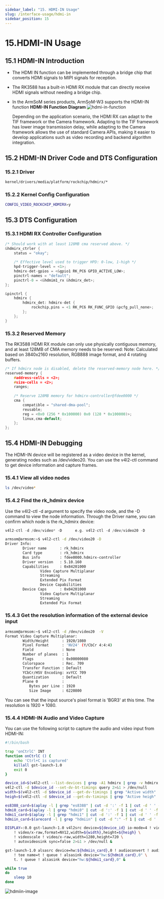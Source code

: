 ```yaml
---
sidebar_label: "15. HDMI-IN Usage"
slug: /interface-usage/hdmi-in
sidebar_position: 15
---
```


# 15.HDMI-IN Usage

## 15.1 HDMI-IN Introduction

- The HDMI IN function can be implemented through a bridge chip that converts HDMI signals to MIPI signals for reception.

- The RK3588  has a built-in HDMI RX module that can directly receive HDMI signals without needing a bridge chip.

- In the ArmSoM series products, ArmSoM-W3 supports the HDMI-IN function
  **HDMI-IN Function Diagram**
  ![hdmi-in-function](/img/general-tutorial/interface-usage/hdmi-in-function.png)

  Depending on the application scenario, the HDMI RX can adapt to the TIF framework or the Camera framework. Adapting to the TIF framework has lower image transmission delay, while adapting to the Camera framework allows the use of standard Camera APIs, making it easier to develop applications such as video recording and backend algorithm integration.

## 15.2 HDMI-IN Driver Code and DTS Configuration

### 15.2.1 Driver

```bash
kernel/drivers/media/platform/rockchip/hdmirx/*
```

### 15.2.2 Kernel Config Configuration

```bash
CONFIG_VIDEO_ROCKCHIP_HDMIRX=y
```

## 15.3 DTS Configuration

### 15.3.1 HDMI RX Controller Configuration

```c
/* Should work with at least 128MB cma reserved above. */ 
&hdmirx_ctrler { 
    status = "okay"; 
    
    /* Effective level used to trigger HPD: 0-low, 1-high */ 
    hpd-trigger-level = <1>; 
    hdmirx-det-gpios = <&gpio1 RK_PC6 GPIO_ACTIVE_LOW>; 
    pinctrl-names = "default"; 
    pinctrl-0 = <&hdmim1_rx &hdmirx_det>; 
}; 

&pinctrl {
    hdmirx {
        hdmirx_det: hdmirx-det {
            rockchip,pins = <1 RK_PC6 RK_FUNC_GPIO &pcfg_pull_none>;
        };
    };
}
```

### 15.3.2 Reserved Memory

The RK3588 HDMI RX module can only use physically contiguous memory, and at least 128MB of CMA memory needs to be reserved:
Note: Calculated based on 3840x2160 resolution, RGB888 image format, and 4 rotating buffers.

```c
/* If hdmirx node is disabled, delete the reserved-memory node here. */ 
reserved-memory { 
    #address-cells = <2>; 
    #size-cells = <2>; 
    ranges; 
    
    /* Reserve 128MB memory for hdmirx-controller@fdee0000 */ 
    cma { 
        compatible = "shared-dma-pool"; 
        reusable; 
        reg = <0x0 (256 * 0x100000) 0x0 (128 * 0x100000)>; 
        linux,cma-default; 
    }; 
};
```

## 15.4 HDMI-IN Debugging

The HDMI-IN device will be registered as a video device in the kernel, generating nodes such as /dev/video20. You can use the v4l2-ctl command to get device information and capture frames.

### 15.4.1 View all video nodes

```bash
ls /dev/video* 
```

### 15.4.2 Find the **rk_hdmirx** device

Use the v4l2-ctl -d argument to specify the video node, and the -D command to view the node information. Through the Driver name, you can confirm which node is the rk_hdmirx device:


```c
v4l2-ctl -d /dev/video* -D      e.g. v4l2-ctl -d /dev/video20 -D 
```

```bash
armsom@armsom:~$ v4l2-ctl -d /dev/video20 -D
Driver Info:
        Driver name      : rk_hdmirx
        Card type        : rk_hdmirx
        Bus info         : fdee0000.hdmirx-controller
        Driver version   : 5.10.160
        Capabilities     : 0x84201000
                Video Capture Multiplanar
                Streaming
                Extended Pix Format
                Device Capabilities
        Device Caps      : 0x04201000
                Video Capture Multiplanar
                Streaming
                Extended Pix Format
```

### 15.4.3 Get the resolution information of the external device input

```bash
armsom@armsom:~$ v4l2-ctl -d /dev/video20  -V
Format Video Capture Multiplanar:
        Width/Height      : 1920/1080
        Pixel Format      : 'NV24' (Y/CbCr 4:4:4)
        Field             : None
        Number of planes  : 1
        Flags             : 0x00000080
        Colorspace        : Rec. 709
        Transfer Function : Default
        YCbCr/HSV Encoding: xvYCC 709
        Quantization      : Default
        Plane 0           :
           Bytes per Line : 1920
           Size Image     : 6220800
```

You can see that the input source's pixel format is 'BGR3' at this time. The resolution is 1920 * 1080.

### 15.4.4 HDMI-IN Audio and Video Capture

You can use the following script to capture the audio and video input from HDMI-IN:

```bash
#!/bin/bash

trap 'onCtrlC' INT
function onCtrlC () {
    echo 'Ctrl+C is captured'
    killall gst-launch-1.0
    exit 0
}

device_id=$(v4l2-ctl --list-devices | grep -A1 hdmirx | grep -v hdmirx | awk -F ' ' '{print $NF}')
v4l2-ctl -d $device_id --set-dv-bt-timings query 2>&1 > /dev/null
width=$(v4l2-ctl -d $device_id --get-dv-timings | grep "Active width" |awk -F ' ' '{print $NF}')
heigh=$(v4l2-ctl -d $device_id --get-dv-timings | grep "Active heigh" |awk -F ' ' '{print $NF}')

es8388_card=$(aplay -l | grep "es8388" | cut -d ':' -f 1 | cut -d ' ' -f 2)
hdmi0_card=$(aplay -l | grep "hdmi0" | cut -d ':' -f 1 | cut -d ' ' -f 2)
hdmi1_card=$(aplay -l | grep "hdmi1" | cut -d ':' -f 1 | cut -d ' ' -f 2)
hdmiin_card=$(arecord -l | grep "hdmiin" | cut -d ":" -f 1 | cut -d ' ' -f 2)

DISPLAY=:0.0 gst-launch-1.0 v4l2src device=${device_id} io-mode=4 ! videoconvert \
    ! video/x-raw,format=NV12,width=${width},height=${heigh} \
    ! videoscale ! video/x-raw,width=1280,height=720 \
    ! autovideosink sync=false 2>&1 > /dev/null &

gst-launch-1.0 alsasrc device=hw:${hdmiin_card},0 ! audioconvert ! audioresample ! queue \
    ! tee name=t ! queue ! alsasink device="hw:${hdmi0_card},0" \
    t. ! queue ! alsasink device="hw:${hdmi1_card},0" &

while true
do
    sleep 10
done
```

![hdmiin-image](/img/general-tutorial/interface-usage/hdmiin-image.png)